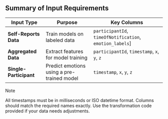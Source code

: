 ## **Summary of Input Requirements**

| Input Type | Purpose | Key Columns |
| --- | --- | --- |
| **Self-Reports Data** | Train models on labeled data | `participantId`, `timeOfNotification`, `emotion_labels`] |
| **Aggregated Data** | Extract features for model training | `participantId`, `timestamp`, `x`, `y`, `z` |
| **Single-Participant** | Predict emotions using a pre-trained model | `timestamp`, `x`, `y`, `z` |

Note

All timestamps must be in milliseconds or ISO datetime format. Columns should match the required names exactly. Use the transformation code provided if your data needs adjustments.